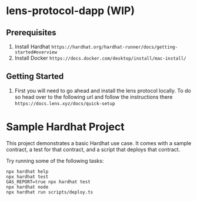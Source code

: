 # lens-protocol-dapp (WIP)

## Prerequisites
1. Install Hardhat `https://hardhat.org/hardhat-runner/docs/getting-started#overview`
2. Install Docker `https://docs.docker.com/desktop/install/mac-install/`
## Getting Started
1. First you will need to go ahead and install the lens protocol locally. To do so head over to the following url and follow the instructions there `https://docs.lens.xyz/docs/quick-setup`

# Sample Hardhat Project
This project demonstrates a basic Hardhat use case. It comes with a sample contract, a test for that contract, and a script that deploys that contract.

Try running some of the following tasks:

```shell
npx hardhat help
npx hardhat test
GAS_REPORT=true npx hardhat test
npx hardhat node
npx hardhat run scripts/deploy.ts
```
